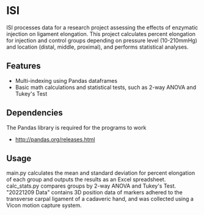 ISI
========

ISI processes data for a research project assessing the effects of enzymatic injection on ligament elongation. This project calculates percent elongation for injection and control groups depending on pressure level (10-210mmHg) and location (distal, middle, proximal), and performs statistical analyses. 

Features
--------

- Multi-indexing using Pandas dataframes
- Basic math calculations and statistical tests, such as 2-way ANOVA and Tukey's Test

Dependencies
--------

The Pandas library is required for the programs to work
- http://pandas.org/releases.html

Usage
--------

main.py calculates the mean and standard deviation for percent elongation of each group and outputs the results as an Excel spreadsheet. calc_stats.py compares groups by 2-way ANOVA and Tukey's Test. "20221209 Data" contains 3D position data of markers adhered to the transverse carpal ligament of a cadaveric hand, and was collected using a Vicon motion capture system. 